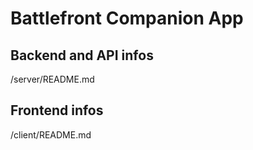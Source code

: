 # Battlefront Companion App

## Backend and API infos
/server/README.md

## Frontend infos
/client/README.md